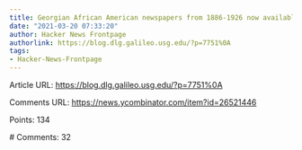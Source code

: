 ```yaml
---
title: Georgian African American newspapers from 1886-1926 now available freely online
date: "2021-03-20 07:33:20"
author: Hacker News Frontpage
authorlink: https://blog.dlg.galileo.usg.edu/?p=7751%0A
tags:
- Hacker-News-Frontpage
---
```


<p>Article URL: <a href="https://blog.dlg.galileo.usg.edu/?p=7751%0A">https://blog.dlg.galileo.usg.edu/?p=7751%0A</a></p>
<p>Comments URL: <a href="https://news.ycombinator.com/item?id=26521446">https://news.ycombinator.com/item?id=26521446</a></p>
<p>Points: 134</p>
<p># Comments: 32</p>

